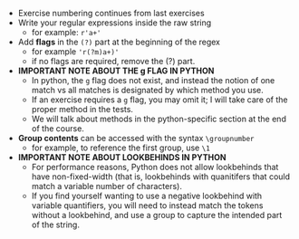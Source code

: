 - Exercise numbering continues from last exercises
- Write your regular expressions inside the raw string
  - for example: `r'a+'`
- Add **flags** in the `(?)` part at the beginning of the regex
  - for example `'r(?m)a+)'`
  - if no flags are required, remove the (?) part.
- **IMPORTANT NOTE ABOUT THE g FLAG IN PYTHON**
  - In python, the `g` flag does not exist, and instead the notion of one match vs all matches is designated by which method you use. 
  - If an exercise requires a `g` flag, you may omit it; I will take care of the proper method in the tests.
  - We will talk about methods in the python-specific section at the end of the course.
- **Group contents** can be accessed with the syntax `\groupnumber`
  - for example, to reference the first group, use `\1`
- **IMPORTANT NOTE ABOUT LOOKBEHINDS IN PYTHON**
  - For performance reasons, Python does not allow lookbehinds that have non-fixed-width (that is, lookbehinds with quanitifers that could match a variable number of characters).
  - If you find yourself wanting to use a negative lookbehind with variable quantifiers, you will need to instead match the tokens without a lookbehind, and use a group to capture the intended part of the string.